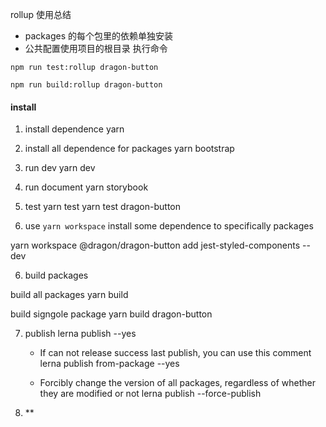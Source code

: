rollup 使用总结

-   packages 的每个包里的依赖单独安装
-   公共配置使用项目的根目录
    执行命令

```
npm run test:rollup dragon-button

npm run build:rollup dragon-button

```

#### install

1. install dependence
   yarn

2. install all dependence for packages
   yarn bootstrap

3. run dev
   yarn dev

4. run document
   yarn storybook

5. test
   yarn test
   yarn test dragon-button

6. use `yarn workspace` install some dependence to specifically packages

yarn workspace @dragon/dragon-button add jest-styled-components --dev

6. build packages

build all packages
yarn build

build signgole package
yarn build dragon-button

7. publish
   lerna publish --yes

    - If can not release success last publish, you can use this comment
      lerna publish from-package --yes

    - Forcibly change the version of all packages, regardless of whether they are modified or not
      lerna publish --force-publish

8. \*\*
